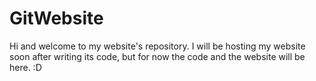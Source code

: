 # GitWebsite
Hi and welcome to my website's repository. I will be hosting my website soon after writing its code, but for now the code and the website will be here. :D
